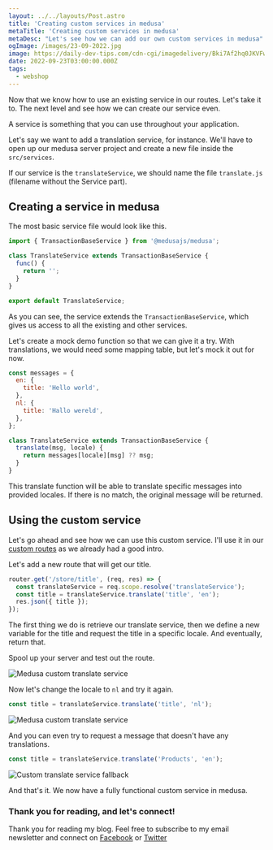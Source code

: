 ```yaml
---
layout: ../../layouts/Post.astro
title: 'Creating custom services in medusa'
metaTitle: 'Creating custom services in medusa'
metaDesc: "Let's see how we can add our own custom services in medusa"
ogImage: /images/23-09-2022.jpg
image: https://daily-dev-tips.com/cdn-cgi/imagedelivery/Bki7Af2hq0JKVFw1XYYMQg/72e9d38c-1b2a-4918-8caf-8e3243ba5c00
date: 2022-09-23T03:00:00.000Z
tags:
  - webshop
---
```


Now that we know how to use an existing service in our routes. Let's take it to. The next level and see how we can create our service even.

A service is something that you can use throughout your application.

Let's say we want to add a translation service, for instance.
We'll have to open up our medusa server project and create a new file inside the `src/services`.

If our service is the `translateService`, we should name the file `translate.js` (filename without the Service part).

## Creating a service in medusa

The most basic service file would look like this.

```js
import { TransactionBaseService } from '@medusajs/medusa';

class TranslateService extends TransactionBaseService {
  func() {
    return '';
  }
}

export default TranslateService;
```

As you can see, the service extends the `‌TransactionBaseService`, which gives us access to all the existing and other services.

Let's create a mock demo function so that we can give it a try.
With translations, we would need some mapping table, but let's mock it out for now.

```js
const messages = {
  en: {
    title: 'Hello world',
  },
  nl: {
    title: 'Hallo wereld',
  },
};

class TranslateService extends TransactionBaseService {
  translate(msg, locale) {
    return messages[locale][msg] ?? msg;
  }
}
```

This translate function will be able to translate specific messages into provided locales. If there is no match, the original message will be returned.

## Using the custom service

Let's go ahead and see how we can use this custom service.
I'll use it in our [custom routes](https://daily-dev-tips.com/posts/using-services-in-custom-medusa-routes/) as we already had a good intro.

Let's add a new route that will get our title.

```js
router.get('/store/title', (req, res) => {
  const translateService = req.scope.resolve('translateService');
  const title = translateService.translate('title', 'en');
  res.json({ title });
});
```

The first thing we do is retrieve our translate service, then we define a new variable for the title and request the title in a specific locale.
And eventually, return that.

Spool up your server and test out the route.

![Medusa custom translate service](https://cdn.hashnode.com/res/hashnode/image/upload/v1663048097960/q6MZ3RbmE.png)

Now let's change the locale to `nl` and try it again.

```js
const title = translateService.translate('title', 'nl');
```

![Medusa custom translate service](https://cdn.hashnode.com/res/hashnode/image/upload/v1663048034194/mrqzXHBH4.png)

And you can even try to request a message that doesn't have any translations.

```js
const title = translateService.translate('Products', 'en');
```

![Custom translate service fallback](https://cdn.hashnode.com/res/hashnode/image/upload/v1663048180024/6TFmKsw7A.png)

And that's it. We now have a fully functional custom service in medusa.

### Thank you for reading, and let's connect!

Thank you for reading my blog. Feel free to subscribe to my email newsletter and connect on [Facebook](https://www.facebook.com/DailyDevTipsBlog) or [Twitter](https://twitter.com/DailyDevTips1)
